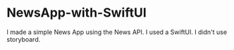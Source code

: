 # NewsApp-with-SwiftUI

I made a simple News App using the News API. I used a SwiftUI. I didn't use storyboard.

